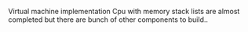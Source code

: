 Virtual machine implementation
Cpu with memory stack lists are almost completed but there are bunch of other components to build..

